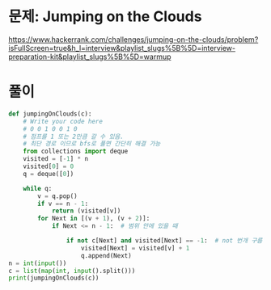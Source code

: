 # 문제: Jumping on the Clouds
https://www.hackerrank.com/challenges/jumping-on-the-clouds/problem?isFullScreen=true&h_l=interview&playlist_slugs%5B%5D=interview-preparation-kit&playlist_slugs%5B%5D=warmup
# 풀이
``` python
def jumpingOnClouds(c):
    # Write your code here
    # 0 0 1 0 0 1 0
    # 점프를 1 또는 2만큼 갈 수 있음. 
    # 최단 경로 이므로 bfs로 풀면 간단히 해결 가능 
    from collections import deque
    visited = [-1] * n
    visited[0] = 0
    q = deque([0])

    while q:
        v = q.pop()
        if v == n - 1:
            return (visited[v])
        for Next in [(v + 1), (v + 2)]:
            if Next <= n - 1:  # 범위 안에 있을 때

                if not c[Next] and visited[Next] == -1:  # not 번개 구름 and 방문한 적 없을 때
                    visited[Next] = visited[v] + 1
                    q.append(Next)
n = int(input())
c = list(map(int, input().split()))
print(jumpingOnClouds(c))
```
